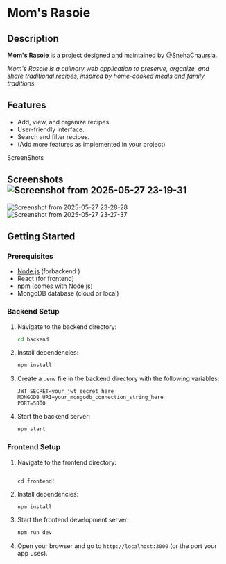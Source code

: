 # Mom's Rasoie

## Description

**Mom's Rasoie** is a project designed and maintained by [@SnehaChaursia](https://github.com/SnehaChaursia).

_Mom's Rasoie is a culinary web application to preserve, organize, and share traditional recipes, inspired by home-cooked meals and family traditions._

## Features

- Add, view, and organize recipes.
- User-friendly interface.
- Search and filter recipes.
- (Add more features as implemented in your project)

ScreenShots
## Screenshots![Screenshot from 2025-05-27 23-19-31](https://github.com/user-attachments/assets/a95cbec2-99c3-4a4e-9070-d04e7bb31d47)
![Screenshot from 2025-05-27 23-28-28](https://github.com/user-attachments/assets/907b2067-7fdc-49fc-97d8-d8f95d9ba32c)
![Screenshot from 2025-05-27 23-27-37](https://github.com/user-attachments/assets/519c89a4-851e-477f-b241-378c41b61744)

## Getting Started

### Prerequisites

- [Node.js](https://nodejs.org/) (forbackend )
- React (for frontend)
- npm (comes with Node.js)
- MongoDB database (cloud or local)

### Backend Setup

1. Navigate to the backend directory:

    ```bash
    cd backend
    ```

2. Install dependencies:

    ```bash
    npm install
    ```

3. Create a `.env` file in the backend directory with the following variables:

    ```env
    JWT_SECRET=your_jwt_secret_here
    MONGODB_URI=your_mongodb_connection_string_here
    PORT=5000
    ```

4. Start the backend server:

    ```bash
    npm start
    ```

### Frontend Setup

1. Navigate to the frontend directory:

    ```bash!

    cd frontend!

    ```

2. Install dependencies:

    ```bash
    npm install
    ```

3. Start the frontend development server:

    ```bash
    npm run dev
    ```

4. Open your browser and go to `http://localhost:3000` (or the port your app uses).
